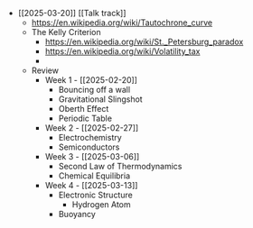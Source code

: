 - [[2025-03-20]] [[Talk track]]
	- https://en.wikipedia.org/wiki/Tautochrone_curve
	- The Kelly Criterion
		- https://en.wikipedia.org/wiki/St._Petersburg_paradox
		- https://en.wikipedia.org/wiki/Volatility_tax
		-
	- Review
		- Week 1 - [[2025-02-20]]
			- Bouncing off a wall
			- Gravitational Slingshot
			- Oberth Effect
			- Periodic Table
		- Week 2 - [[2025-02-27]]
			- Electrochemistry
			- Semiconductors
		- Week 3 - [[2025-03-06]]
			- Second Law of Thermodynamics
			- Chemical Equilibria
		- Week 4 - [[2025-03-13]]
			- Electronic Structure
				- Hydrogen Atom
			- Buoyancy